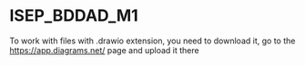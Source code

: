 # ISEP_BDDAD_M1

To work with files with .drawio extension, you need to download it, go to the https://app.diagrams.net/ page and upload it there